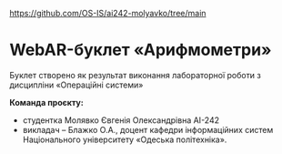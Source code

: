 https://github.com/OS-IS/ai242-molyavko/tree/main
# WebAR-буклет «Арифмометри»
Буклет створено як результат виконання лабораторної роботи з дисципліни «Операційні системи» 

**Команда проєкту:**
- студентка Молявко Євгенія Олександрівна AI-242
- викладач – Блажко О.А., доцент кафедри інформаційних систем Національного університету «Одеська політехніка».

